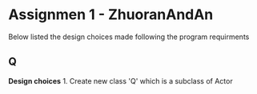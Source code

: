 # Assignmen 1 - ZhuoranAndAn

Below listed the design choices made following the program requirments

## Q

**Design choices**
    1.  Create new class 'Q' which is a subclass of Actor